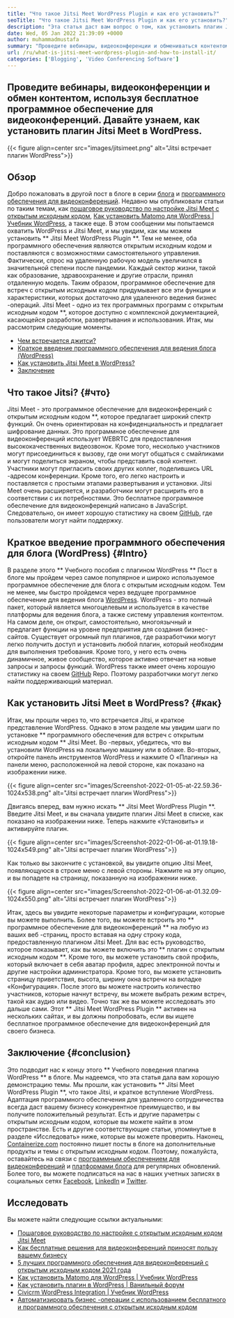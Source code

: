```yaml
---
title: "Что такое Jitsi Meet WordPress Plugin и как его установить?" 
seoTitle: "Что такое Jitsi Meet WordPress Plugin и как его установить?" 
description: "Эта статья даст вам вопрос о том, как установить плагин Jitsi Meet WordPress. Jitsi Meet-это программное обеспечение для видеоконференций с открытым исходным кодом с мощными функциями." 
date: Wed, 05 Jan 2022 21:39:09 +0000
author: muhammadmustafa
summary: "Проведите вебинары, видеоконференции и обмениваться контентом, используя бесплатное программное обеспечение для видеоконференций. Давайте узнаем, как установить плагин Jitsi Meet в WordPress." 
url: /ru/what-is-jitsi-meet-wordpress-plugin-and-how-to-install-it/
categories: ['Blogging', 'Video Conferencing Software']
---
```


## Проведите вебинары, видеоконференции и обмен контентом, используя бесплатное программное обеспечение для видеоконференций. Давайте узнаем, как установить плагин Jitsi Meet в WordPress.

{{< figure align=center src="images/jitsimeet.png" alt="Jitsi встречает плагин WordPress">}}


## Обзор
Добро пожаловать в другой пост в блоге в серии [блога][1] и [программного обеспечения для видеоконференций][2]. Недавно мы опубликовали статьи по таким темам, как [пошаговое руководство по настройке Jitsi Meet с открытым исходным кодом][3], [Как установить Matomo для WordPress | Учебник WordPress][4], а также еще. В этом сообщении мы попытаемся охватить WordPress и Jitsi Meet, и мы увидим, как мы можем установить ** Jitsi Meet WordPress Plugin **. Тем не менее, оба программного обеспечения являются открытым исходным кодом и поставляются с возможностями самостоятельного управления. Фактически, спрос на удаленную рабочую модель увеличился в значительной степени после пандемии. Каждый сектор жизни, такой как образование, здравоохранение и другие отрасли, принял отдаленную модель.
Таким образом, программное обеспечение для встреч с открытым исходным кодом придумывает все эти функции и характеристики, которых достаточно для удаленного ведения бизнес -операций. Jitsi Meet - одно из тех программных программ с открытым исходным кодом **, которое доступно с комплексной документацией, касающейся разработки, развертывания и использования. Итак, мы рассмотрим следующие моменты.
  * [Чем встречается джитси?][5]
  * [Краткое введение программного обеспечения для ведения блога (WordPress)][6]
  * [Как установить Jitsi Meet в WordPress?][7]
  * [Заключение][8]

## Что такое Jitsi? {#что}
Jitsi Meet - это программное обеспечение для видеоконференций с открытым исходным кодом **, которое предлагает широкий спектр функций. Он очень ориентирован на конфиденциальность и предлагает шифрование данных. Это программное обеспечение для видеоконференций использует WEBRTC для предоставления высококачественных видеозвонок. Кроме того, несколько участников могут присоединиться к вызову, где они могут общаться с смайликами и могут поделиться экраном, чтобы представить свой контент. Участники могут пригласить своих других коллег, поделившись URL -адресом конференции. Кроме того, его легко настроить и поставляется с простыми этапами развертывания и установки. Jitsi Meet очень расширяется, и разработчики могут расширить его в соответствии с их потребностями. Это бесплатное программное обеспечение для видеоконференций написано в JavaScript. Следовательно, он имеет хорошую статистику на своем [GitHub][9], где пользователи могут найти поддержку.

## Краткое введение программного обеспечения для блога (WordPress) {#Intro}
В разделе этого ** Учебного пособия с плагином WordPress ** Пост в блоге мы пройдем через самое популярное и широко используемое программное обеспечение для блога с открытым исходным кодом. Тем не менее, мы быстро пройдемся через ведущее программное обеспечение для ведения блога [WordPress][10]. WordPress - это полный пакет, который является многоцелевым и используется в качестве платформы для ведения блога, а также систему управления контентом. На самом деле, он открыт, самостоятельно, многоязычный и предлагает функции на уровне предприятия для создания бизнес-сайтов. Существует огромный пул плагинов, где разработчики могут легко получить доступ и установить любой плагин, который необходим для выполнения требования. Кроме того, у него есть очень динамичное, живое сообщество, которое активно отвечает на новые запросы и запросы функций. WordPress также имеет очень хорошую статистику на своем [GitHub][11] Repo. Поэтому разработчики могут легко найти поддерживающий материал.

## Как установить Jitsi Meet в WordPress? {#как}
Итак, мы прошли через то, что встречается Jitsi, и краткое представление WordPress. Однако в этом разделе мы увидим шаги по установке ** программного обеспечения для встреч с открытым исходным кодом ** Jitsi Meet.
Во -первых, убедитесь, что вы установили WordPress на локальную машину или в облаке.
Во-вторых, откройте панель инструментов WordPress и нажмите O «Плагины» на панели меню, расположенной на левой стороне, как показано на изображении ниже.

{{< figure align=center src="images/Screenshot-2022-01-05-at-22.59.36-1024x538.png" alt="Jitsi встречает плагин WordPress">}}

Двигаясь вперед, вам нужно искать ** Jitsi Meet WordPress Plugin **. Введите Jitsi Meet, и вы сначала увидите плагин Jitsi Meet в списке, как показано на изображении ниже. Теперь нажмите «Установить» и активируйте плагин.

{{< figure align=center src="images/Screenshot-2022-01-06-at-01.19.18-1024x549.png" alt="Jitsi встречает плагин WordPress">}}

Как только вы закончите с установкой, вы увидите опцию Jitsi Meet, появляющуюся в строке меню с левой стороны. Нажмите на эту опцию, и вы попадете на страницу, показанную на изображении ниже.

{{< figure align=center src="images/Screenshot-2022-01-06-at-01.32.09-1024x550.png" alt="Jitsi встречает плагин WordPress">}}

Итак, здесь вы увидите некоторые параметры и конфигурации, которые вы можете выполнить. Более того, вы можете встроить это ** программное обеспечение для видеоконференций ** на любую из ваших веб -страниц, просто вставая на одну строку кода, предоставленную плагином Jitsi Meet. Для вас есть руководство, которое показывает, как вы можете включить это ** плагин с открытым исходным кодом **. Кроме того, вы можете установить свой профиль, который включает в себя аватар профиля, адрес электронной почты и другие настройки администратора. Кроме того, вы можете установить страницу приветствия, высота, ширину окна встречи на вкладке «Конфигурация». После этого вы можете настроить количество участников, которые начнут встречу, вы можете выбрать режим встреч, такой как аудио или видео.
Точно так же вы можете исследовать это дальше сами. Этот ** Jitsi Meet WordPress Plugin ** активен на нескольких сайтах, и вы должны попробовать, если вы ищете бесплатное программное обеспечение для видеоконференций для своего бизнеса.

## Заключение {#conclusion}
Это подводит нас к концу этого ** Учебного поведения плагина WordPress ** в блоге. Мы надеемся, что эта статья дала вам хорошую демонстрацию темы. Мы прошли, как установить ** Jitsi Meet WordPress Plugin **, что такое Jitsi, и краткое вступление WordPress. Адаптация программного обеспечения для удаленного сотрудничества всегда даст вашему бизнесу конкурентное преимущество, и вы получите положительный результат. Есть и другие параметры с открытым исходным кодом, которые вы можете найти в этом пространстве. Есть и другие соответствующие статьи, упомянутые в разделе «Исследовать» ниже, которые вы можете проверить.
Наконец, [Containerize.com][12] постоянно пишет посты в блоге на дополнительные продукты и темы с открытым исходным кодом. Поэтому, пожалуйста, оставайтесь на связи с [программным обеспечением для видеоконференций][13] и [платформами блога][14] для регулярных обновлений. Более того, вы можете подписаться на нас в наших учетных записях в социальных сетях [Facebook][15], [LinkedIn][16] и [Twitter][17].

## Исследовать
Вы можете найти следующие ссылки актуальными:
  * [Пошаговое руководство по настройке с открытым исходным кодом Jitsi Meet][3]
  * [Как бесплатные решения для видеоконференций приносят пользу вашему бизнесу][18]
  * [5 лучших программного обеспечения для видеоконференций с открытым исходным кодом 2021 года][19]
  * [Как установить Matomo для WordPress | Учебник WordPress][20]
  * [Как установить плагин в WordPress | Ванильный форум][21]
  * [Civicrm WordPress Integration | Учебник WordPress][22]
  * [Автоматизировать бизнес -операции с использованием бесплатного и программного обеспечения с открытым исходным кодом][23]

  
[1]: https://blog.containerize.com/category/blogging/
[2]: https://blog.containerize.com/category/video-conferencing-software/
[3]: https://blog.containerize.com/video-conferencing-software/how-to-set-up-open-source-jitsi-meet/
[4]: http://how%20to%20install%20matomo%20for%20wordpress%20%7C%20wordpress%20tutorial/
[5]: #what
[6]: #intro
[7]: #how
[8]: #Conclusion
[9]: https://github.com/jitsi/jitsi-meet
[10]: https://products.containerize.com/blogging/wordpress/
[11]: https://github.com/wordpress/
[12]: https://www.containerize.com/
[13]: https://products.containerize.com/video-conferencing/
[14]: https://products.containerize.com/blogging/
[15]: https://web.facebook.com/containerize
[16]: https://www.linkedin.com/company/containerize/
[17]: https://twitter.com/containerize_co
[18]: https://blog.containerize.com/
[19]: https://blog.containerize.com/video-conferencing-software/top-5-open-source-video-conferencing-software-of-2021/
[20]: #
[21]: https://blog.containerize.com/blogging/how-to-a-install-plugin-in-wordpress-vanilla-forum/
[22]: https://blog.containerize.com/blogging/civicrm-wordpress-integration-wordpress-tutorial/
[23]: https://blog.containerize.com/blogging/automate-business-operations-using-open-source-software/
